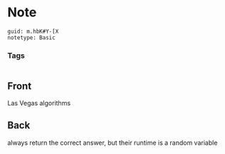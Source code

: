 # Note
```
guid: m.hbK#Y-[X
notetype: Basic
```

### Tags
```
```

## Front
Las Vegas algorithms

## Back
always return the correct answer, but their runtime is a random
variable
